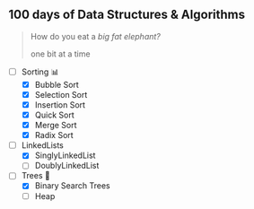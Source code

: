 ## 100 days of Data Structures & Algorithms

> How do you eat a *big fat elephant?*
>
> one bit at a time

- [ ] Sorting :bar_chart:
    - [x] Bubble Sort
    - [x] Selection Sort
    - [x] Insertion Sort
    - [x] Quick Sort
    - [x] Merge Sort
    - [x] Radix Sort
- [ ] LinkedLists
    - [x] SinglyLinkedList
    - [ ] DoublyLinkedList
- [ ] Trees :evergreen_tree:
    - [x] Binary Search Trees
    - [ ] Heap